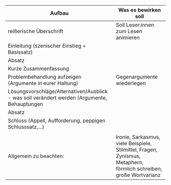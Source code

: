 | Aufbau                                                                                       | Was es bewirken soll                                                                                               |
| -------------------------------------------------------------------------------------------- | ------------------------------------------------------------------------------------------------------------------ |
| reißerische Überschrift                                                                      | Soll Leser:innen zum Lesen animieren                                                                               |
| Einleitung (szenischer Einstieg + Basissatz)                                                 |                                                                                                                    |
| Absatz                                                                                       |                                                                                                                    |
| Kurze Zusammenfassung                                                                        |                                                                                                                    |
| Problembehandlung aufzeigen (Argumente in eurer Haltung)                                     | Gegenargumente wiederlegen                                                                                         |
| Lösungsvorschläge/Alternativen/Ausblick - was soll verändert werden (Argumente, Behauptungen |                                                                                                                    |
| Absatz                                                                                       |                                                                                                                    |
| Schluss (Appell, Aufforderung, peppigen Schlusssatz,...)                                     |                                                                                                                    |
|                                                                                              |                                                                                                                    |
| Allgemein zu beachten:                                                                       | Ironie, Sarkasmus, viele Beispiele, Stilmittel, Fragen, Zynismus, Metaphern, förmlich schreiben, große Wortvarianz | 
